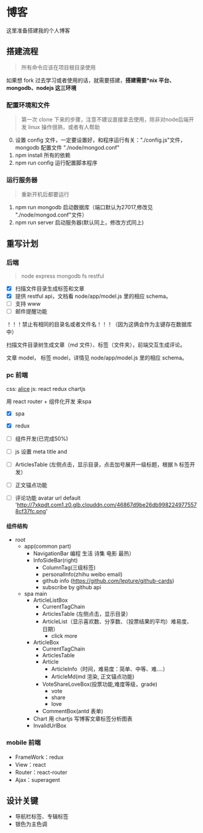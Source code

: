 # 博客
这里准备搭建我的个人博客

## 搭建流程
> 所有命令应该在项目根目录使用

如果想 fork 过去学习或者使用的话，就需要搭建，**搭建需要*nix 平台、mongodb、nodejs 这三环境**

### 配置环境和文件
> 第一次 clone 下来的步骤，注意不建议直接拿去使用，除非对node后端开发 linux 操作很熟，或者有人帮助

0. 设置 config 文件，一定要设置好，和程序运行有关："./config.js"文件，mongodb 配置文件 "./node/mongod.conf"
1. npm install 所有的依赖
2. npm run config 运行配置脚本程序  

### 运行服务器
> 重新开机后都要运行

1. npm run mongodb 启动数据库（端口默认为27017,修改见 "./node/mongod.conf"文件）
2. npm run server 启动服务器(默认同上，修改方式同上)

## 重写计划
### 后端
> node express mongodb fs restful


- [x] 扫描文件目录生成标签和文章
- [x] 提供 restful api，文档看 node/app/model.js 里的相应 schema。
- [ ] 支持 www
- [ ] 邮件提醒功能

！！！禁止有相同的目录名或者文件名！！！（因为这俩会作为主键存在数据库中）

扫描文件目录树生成文章（md 文件）、标签（文件夹），前端交互生成评论。

文章 model， 标签 model，详情见 node/app/model.js 里的相应 schema。

### pc 前端
css:  [alice](http://aliceui.org/)
js: react redux chartjs

用 react router + 组件化开发 来spa

- [x] spa
- [x] redux
- [ ] 组件开发(已完成50%)

- [ ] js 设置 meta title and <meta name="description" content="text">
- [ ] ArticlesTable (左侧点击，显示目录，点击加号展开一级标题，根据 h 标签开发）
- [ ] 正文锚点功能
- [ ] 评论功能 avatar url default 'http://7xkpdt.com1.z0.glb.clouddn.com/46867d9be26db9982249775578cf37fc.png'

#### 组件结构
- root
    - app(common part)
        - NavigationBar 编程 生活 诗集 电影 最热）
        - InfoSideBar(right)
            - ColumnTag(三级标签)
            - personalInfo(zhihu weibo email)
            - github info (https://github.com/lepture/github-cards)
            - subscribe by github api
    - spa main
        - ArticleListBox
            - CurrentTagChain
            - ArticlesTable (左侧点击，显示目录）
            - ArticleList（显示喜欢数、分享数、（投票结果的平均）难易度、日期）
                - click more
        - ArticleBox
            - CurrentTagChain
            - ArticlesTable
            - Article
                - ArticleInfo（时间，难易度：简单、中等、难....）
                - ArticleMd(md 渲染, 正文锚点功能)
            - VoteShareLoveBox(投票功能,难度等级，grade)
                - vote
                - share
                - love
            - CommentBox(antd 表单)
        - Chart 用 chartjs 写博客文章标签分析图表
        - InvalidUrlBox

### mobile 前端
- FrameWork：redux
- View：react
- Router：react-router
- Ajax：superagent

## 设计关键
- 导航栏标签、专辑标签
- 银色为主色调
